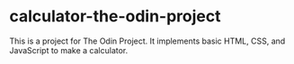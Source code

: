 # calculator-the-odin-project
This is a project for The Odin Project. It implements basic HTML, CSS, and JavaScript to make a calculator.
